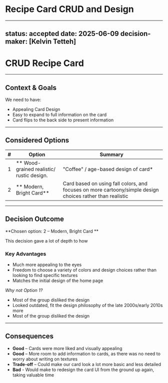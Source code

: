 # Recipe Card CRUD and Design

---
status: accepted
date: 2025-06-09
decision-maker:  [Kelvin Tetteh]
---
# CRUD Recipe Card


---

## Context & Goals

We need to have:

* Appealing Card Design
* Easy to expand to full information on the card
* Card flips to the back side to present information

---

## Considered Options

|   #   | Option                                                | Summary                                                                                                            |
| :---: | ----------------------------------------------------- | ------------------------------------------------------------------------------------------------------------------ |
|   1   | ** Wood-grained realistic/ rustic design.             |  "Coffee" / age-based design of card*         
|   2   | ** Modern, Bright Card**                              | Card based on using fall colors, and focuses on more cartoony/simple design choices rather than                                                                        realistic               

---

## Decision Outcome

**Chosen option: 2 – Modern, Bright Card **

This decision gave a lot of depth to how 

### Key Advantages

* Much more appealing to the eyes
* Freedom to choose a variety of colors and design choices rather than looking to find specific textures
* Matches the initial design of the home page

*Why not Option 1?*   
- Most of the group disliked the design
- Looked outdated, fit the design philosophy of the late 2000s/early 2010s more
- Most of the group disliked the design

---

## Consequences

* **Good** –  Cards were more liked and visually appealing
* **Good** – More room to add information to cards, as there was no need to worry about writing on textures
* **Trade-off** – Could make our card look a lot more basic and less detailed
* **Bad** - Would make to redesign the card UI from the ground up again, taking valuable time





